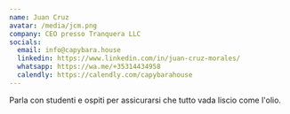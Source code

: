 ```yaml
---
name: Juan Cruz
avatar: /media/jcm.png
company: CEO presso Tranquera LLC
socials:
  email: info@capybara.house
  linkedin: https://www.linkedin.com/in/juan-cruz-morales/
  whatsapp: https://wa.me/+35314434958
  calendly: https://calendly.com/capybarahouse
---
```


Parla con studenti e ospiti per assicurarsi che tutto vada liscio come l'olio.